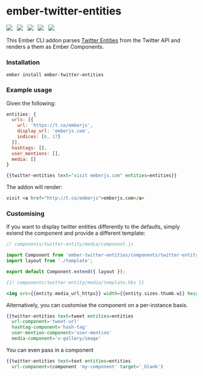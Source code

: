 # ember-twitter-entities

<a href="http://emberobserver.com/addons/ember-twitter-entities"><img src="http://emberobserver.com/badges/ember-twitter-entities.svg"></a> &nbsp; <a href="https://david-dm.org/amk221/ember-twitter-entities#badge-embed"><img src="https://david-dm.org/amk221/ember-twitter-entities.svg"></a> &nbsp; <a href="https://david-dm.org/amk221/ember-twitter-entities#dev-badge-embed"><img src="https://david-dm.org/amk221/ember-twitter-entities/dev-status.svg"></a> &nbsp; <a href="https://codeclimate.com/github/amk221/ember-twitter-entities"><img src="https://codeclimate.com/github/amk221/ember-twitter-entities/badges/gpa.svg" /></a> &nbsp; <a href="http://travis-ci.org/amk221/ember-twitter-entities"><img src="https://travis-ci.org/amk221/ember-twitter-entities.svg?branch=master"></a>

This Ember CLI addon parses [Twitter Entities](https://dev.twitter.com/overview/api/entities-in-twitter-objects) from the Twitter API and renders a them as Ember Components.

### Installation
```
ember install ember-twitter-entities
```

### Example usage

Given the following:

```javascript
entities: {
  urls: [{
    url: 'https://t.co/emberjs',
    display_url: 'emberjs.com',
    indices: [6, 17]
  }],
  hashtags: [],
  user_mentions: [],
  media: []
}
```

```handlebars
{{twitter-entities text="visit emberjs.com" entities=entities}}
```

The addon will render:

```html
visit <a href="http://t.co/emberjs">emberjs.com</a>
```

### Customising

If you want to display twitter entities differently to the defaults, simply extend the component and provide a different template:

```javascript
// components/twitter-entity/media/component.js

import Component from 'ember-twitter-entities/components/twitter-entity/media';
import layout from './template';

export default Component.extend({ layout });
```
```handlebars
{{! components/twitter-entity/media/template.hbs }}

<img src={{entity.media_url_https}} width={{entity.sizes.thumb.w}} height={{entity.sizes.thumb.h}}>
```

Alternatively, you can customise the component on a per-instance basis.

```handlebars
{{twitter-entities text=tweet entities=entities
  url-component='tweet-url'
  hashtag-component='hash-tag'
  user-mention-component='user-mention'
  media-component='x-gallery/image'
```
You can even pass in a component

```handlebars
{{twitter-entities text=text entities=entities
  url-component=(component 'my-component' target='_blank')
```